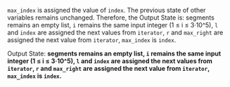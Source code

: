 `max_index` is assigned the value of `index`. The previous state of other variables remains unchanged. Therefore, the Output State is: segments remains an empty list, `i` remains the same input integer (1 ≤ i ≤ 3·10^5), `l` and `index` are assigned the next values from `iterator`, `r` and `max_right` are assigned the next value from `iterator`, `max_index` is `index`.

Output State: **segments remains an empty list, `i` remains the same input integer (1 ≤ i ≤ 3·10^5), `l` and `index` are assigned the next values from `iterator`, `r` and `max_right` are assigned the next value from `iterator`, `max_index` is `index`.**